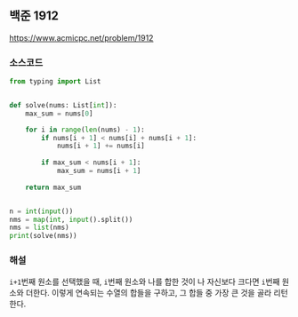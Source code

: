 ## 백준 1912
https://www.acmicpc.net/problem/1912

### 소스코드
```py
from typing import List


def solve(nums: List[int]):
    max_sum = nums[0]

    for i in range(len(nums) - 1):
        if nums[i + 1] < nums[i] + nums[i + 1]:
            nums[i + 1] += nums[i]
        
        if max_sum < nums[i + 1]:
            max_sum = nums[i + 1]
    
    return max_sum


n = int(input())
nms = map(int, input().split())
nms = list(nms)
print(solve(nms))
```

### 해설
`i+1`번째 원소를 선택했을 때, `i`번째 원소와 나를 합한 것이 나 자신보다 크다면 `i`번째 원소와 더한다. 이렇게 연속되는 수열의 합들을 구하고, 그 합들 중 가장 큰 것을 골라 리턴한다.

